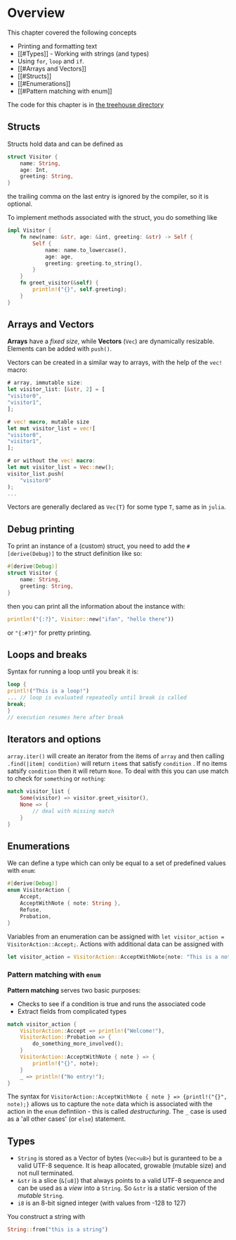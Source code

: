 # Overview
This chapter covered the following concepts
- Printing and formatting text
- [[#Types]] - Working with strings (and types)
- Using `for`, `loop` and `if`.
- [[#Arrays and Vectors]]
- [[#Structs]]
- [[#Enumerations]]
- [[#Pattern matching with enum]]

The code for this chapter is in [the treehouse directory](/treehouse)

## Structs
Structs hold data and can be defined as
```rust
struct Visitor {
	name: String,
	age: Int,
	greeting: String,
}
```

the trailing comma on the last entry is ignored by the compiler, so it is optional.

To implement methods associated with the struct, you do something like

```rust
impl Visitor {
	fn new(name: &str, age: &int, greeting: &str) -> Self {
		Self {
			name: name.to_lowercase(),
			age: age,
			greeting: greeting.to_string(),
		}
	}
	fn greet_visitor(&self) {
		println!("{}", self.greeting);
	}
}
```

## Arrays and Vectors
**Arrays** have a _fixed size_, while **Vectors** (`Vec`) are dynamically resizable. Elements can be added with `push()`.

Vectors can be created in a similar way to arrays, with the help of the `vec!` macro: 

```rust
# array, immutable size:
let visitor_list: [&str, 2] = [
"visitor0",
"visitor1",
];

# vec! macro, mutable size
let mut visitor_list = vec![
"visitor0",
"visitor1",
];

# or without the vec! macro:
let mut visitor_list = Vec::new();
visitor_list.push(
	"visitor0"
);
...


```

Vectors are generally declared as `Vec{T}` for some type `T`, same as in `julia`.

## Debug printing
To print an instance of a (custom) struct, you need to add the `#[derive(Debug)]` to the struct definition like so:
```rust
#[derive(Debug)]
struct Visitor {
	name: String,
	greeting: String,
}
```
then you can print all the information about the instance with:

```rust
println!("{:?}", Visitor::new("ifan", "hello there"))
```
or `"{:#?}"` for pretty printing.


## Loops and breaks
Syntax for running a loop until you break it is:
```rust
loop {
printl!("This is a loop!")
... // loop is evaluated repeatedly until break is called
break;
}
// execution resumes here after break
```


## Iterators and options
`array.iter()` will create an iterator from the items of `array` and then calling `.find(|item| condition)` will return `item`s that satisfy `condition` . If no items satsify `condition` then it will return `None`. To deal with this you can use match to check for `something` or `nothing`:

```rust
match visitor_list {
	Some(visitor) => visitor.greet_visitor(),
	None => {
		// deal with missing match
	}
}
```


## Enumerations
We can define a type which can only be equal to a set of predefined values with `enum`:

```rust
#[derive(Debug)]
enum VisitorAction {
	Accept,
	AcceptWithNote { note: String },
	Refuse,
	Probation,
}
```

Variables from an enumeration can be assigned with `let visitor_action = VisitorAction::Accept;`. Actions with additional data can be assigned with
```rust
let visitor_action = VisitorAction::AcceptWithNote{note: "This is a note for the action".to_string()};
```

### Pattern matching with `enum`

**Pattern matching** serves two basic purposes:
- Checks to see if a condition is true and runs the associated code
- Extract fields from complicated types

```rust
match visitor_action {
	VisitorAction::Accept => println!("Welcome!"),
	VisitorAction::Probation => {
		do_something_more_involved();
	}
	VisitorAction::AcceptWithNote { note } => {
		println!("{}", note);
	}
	_ => println!("No entry!");
}
```

The syntax for `VisitorAction::AcceptWithNote { note } => {printl!("{}", note);}` allows us to capture the `note` data which is associated with the action in the `enum` defintiion - this is called _destructuring_. 
The `_` case is used as a 'all other cases' (or `else`) statement.

## Types
- `String` is stored as a Vector of bytes (`Vec<u8>`) but is guranteed to be a valid UTF-8 sequence. It is heap allocated, growable (mutable size) and not null terminated.
- `&str` is a slice (`&[u8]`) that always points to a valid UTF-8 sequence and can be used as a _view_ into a `String`. So `&str` is a static version of the _mutable_ `String`.
- `i8` is an 8-bit signed integer (with values from -128 to 127)

You construct a string with
```rust
String::from("this is a string")
```